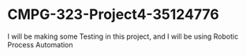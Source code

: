 # CMPG-323-Project4-35124776
I will be making some Testing in this project, and I will be using Robotic Process Automation
